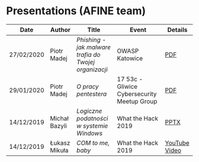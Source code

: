 # Presentations (AFINE team)

| Date | Author  | Title | Event | Details|
|--|--|--|--|--|
|27/02/2020|Piotr Madej|*Phishing - jak malware trafia do Twojej organizacji* |OWASP Katowice|[PDF](https://github.com/afinepl/presentations/blob/master/Materials/OWASP-kato-2702-phishing.pdf)|
|29/01/2020| Piotr Madej |*O pracy pentestera* |17 53c - Gliwice Cybersecurity Meetup Group|[PDF](https://github.com/afinepl/presentations/blob/master/Materials/O_pracy_pentestera_oczami_pentestera.pdf)|
|14/12/2019| Michał Bazyli | *Logiczne podatności w systemie Windows* |What the Hack 2019|[PPTX](https://github.com/afinepl/presentations/blob/master/Materials/Logiczne_Podatnosci_w_Systemie_Windows.pptx)|
|14/12/2019| Łukasz Mikuła | *COM to me, baby*  |What the Hack 2019|[YouTube Video](https://www.youtube.com/watch?v=uhc50qsnTEY)|
